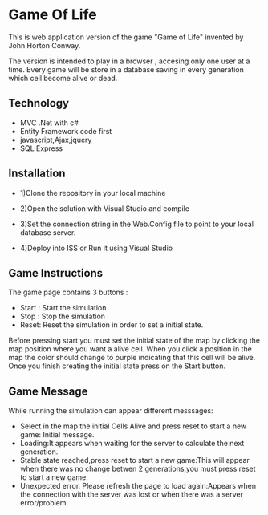 Game Of Life
==========
 
This is web application version of the game "Game of Life" invented by John Horton Conway.

The version is intended to play in a browser , accesing only one user at a time.
Every game will be store in a database saving in every generation which cell become alive or dead.
 
Technology
--------------------
 
+ MVC .Net with c#
+ Entity Framework code first
+ javascript,Ajax,jquery
+ SQL Express

Installation
--------------------
+ 1)Clone the repository in your local machine

+ 2)Open the solution with Visual Studio and compile

+ 3)Set the connection string in the Web.Config file to point to your local database server.

+ 4)Deploy into ISS or Run it using Visual Studio


Game Instructions
--------------------

The game page contains 3 buttons :

+ Start : Start the simulation
+ Stop : Stop the simulation
+ Reset: Reset the simulation in order to set a initial state.

Before pressing start you must set the initial state of the map by clicking the map position where you want a alive cell.
When you click a position in the map the color should change to purple indicating that this cell will be alive.
Once you finish creating the initial state press on the Start button.

Game Message
--------------------
While running the simulation can appear different messsages:
+ Select in the map the initial Cells Alive and press reset to start a new game: Initial message.
+ Loading:It appears when waiting for the server to calculate the next generation.
+ Stable state reached,press reset to start a new game:This will appear when there was no change betwen 2 generations,you must press reset to start a new game.
+ Unexpected error. Please refresh the page to load again:Appears when the connection with the server was lost or when there was a server error/problem.

